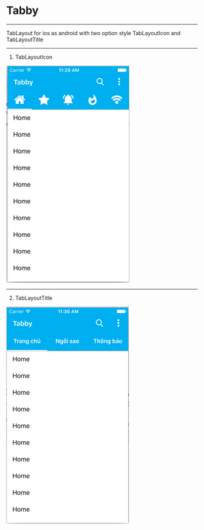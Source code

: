 # Tabby
***
TabLayout for ios as android with two option style TabLayoutIcon and TabLayoutTitle

***

1. TabLayoutIcon

![icon](https://github.com/ngocdtph03070/Tabby/blob/master/Source/TabIcon.png)

***

2. TabLayoutTitle

![title](https://github.com/ngocdtph03070/Tabby/blob/master/Source/TabTitle.png)
